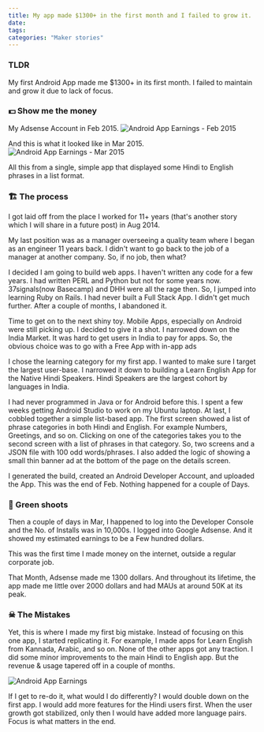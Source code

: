 ```yaml
---
title: My app made $1300+ in the first month and I failed to grow it.
date: 
tags:
categories: "Maker stories"
---
```

### TLDR
My first Android App made me $1300+ in its first month. I failed to maintain and grow it due to lack of focus.

### 💵 Show me the money
My Adsense Account in Feb 2015.
![Android App Earnings - Feb 2015](/images/android-earnings-feb.png)

And this is what it looked like in Mar 2015.
![Android App Earnings - Mar 2015](/images/android-earnings-high.png)

All this from a single, simple app that displayed some Hindi to English phrases in a list format.

### 🏗 The process
I got laid off from the place I worked for 11+ years (that's another story which I will share in a future post) in Aug 2014. 

My last position was as a manager overseeing a quality team where I began as an engineer 11 years back. I didn't want to go back to the job of a manager at another company. So, if no job, then what? 

I decided I am going to build web apps. I haven't written any code for a few years. I had written PERL and Python but not for some years now. 37signals(now Basecamp) and DHH were all the rage then. So, I jumped into learning Ruby on Rails. I had never built a Full Stack App. I didn't get much further. After a couple of months, I abandoned it. 

Time to get on to the next shiny toy. Mobile Apps, especially on Android were still picking up. I decided to give it a shot. I narrowed down on the India Market. It was hard to get users in India to pay for apps. So, the obvious choice was to go with a Free App with in-app ads

I chose the learning category for my first app. I wanted to make sure I target the largest user-base. I narrowed it down to building a Learn English App for the Native Hindi Speakers. Hindi Speakers are the largest cohort by languages in India.

I had never programmed in Java or for Android before this. I spent a few weeks getting Android Studio to work on my Ubuntu laptop. At last, I cobbled together a simple list-based app. The first screen showed a list of phrase categories in both Hindi and English. For example Numbers, Greetings, and so on. Clicking on one of the categories takes you to the second screen with a list of phrases in that category. So, two screens and a JSON file with 100 odd words/phrases. I also added the logic of showing a small thin banner ad at the bottom of the page on the details screen.

I generated the build, created an Android Developer Account, and uploaded the App. This was the end of Feb. Nothing happened for a couple of Days. 

### 🌱 Green shoots
Then a couple of days in Mar, I happened to log into the Developer Console and the No. of Installs was in 10,000s. I logged into Google Adsense. And it showed my estimated earnings to be a Few hundred dollars.

This was the first time I made money on the internet, outside a regular corporate job.

That Month, Adsense made me 1300 dollars. And throughout its lifetime, the app made me little over 2000 dollars and had MAUs at around 50K at its peak.

### ☠ The Mistakes
Yet, this is where I made my first big mistake. Instead of focusing on this one app, I started replicating it. For example, I made apps for Learn English from Kannada, Arabic, and so on. None of the other apps got any traction. I did some minor improvements to the main Hindi to English app. But the revenue & usage tapered off in a couple of months.

![Android App Earnings](/images/android-app-chart.png)

If I get to re-do it, what would I do differently? I would double down on the first app. I would add more features for the Hindi users first. When the user growth got stabilized, only then I would have added more language pairs. Focus is what matters in the end.